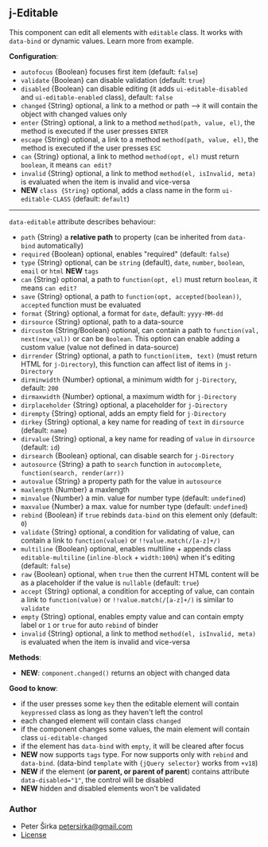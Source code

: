 ## j-Editable

This component can edit all elements with `editable` class. It works with `data-bind` or dynamic values. Learn more from example.

__Configuration__:

- `autofocus` {Boolean} focuses first item (default: `false`)
- `validate` {Boolean} can disable validation (default: `true`)
- `disabled` {Boolean} can disable editing (it adds `ui-editable-disabled` and `ui-editable-enabled` class), default: `false`
- `changed` {String} optional, a link to a method or path --> it will contain the object with changed values only
- `enter` {String} optional, a link to a method `method(path, value, el)`, the method is executed if the user presses `ENTER`
- `escape` {String} optional, a link to a method `method(path, value, el)`, the method is executed if the user presses `ESC`
- `can` {String} optional, a link to method `method(opt, el)` must return `boolean`, it means `can edit?`
- `invalid` {String} optional, a link to method `method(el, isInvalid, meta)` is evaluated when the item is invalid and vice-versa
- __NEW__ `class {String}` optional, adds a class name in the form `ui-editable-CLASS`  (default: `default`)

---

`data-editable` attribute describes behaviour:

- `path` {String} a __relative path__ to property (can be inherited from `data-bind` automatically)
- `required` {Boolean} optional, enables "required" (default: `false`)
- `type` {String} optional, can be `string` (default), `date`, `number`, `boolean`, `email` or `html` __NEW__ `tags`
- `can` {String} optional, a path to `function(opt, el)` must return `boolean`, it means `can edit?`
- `save` {String} optional, a path to `function(opt, accepted(boolean))`, `accepted` function must be evaluated
- `format` {String} optional, a format for `date`, default: `yyyy-MM-dd`
- `dirsource` {String} optional, path to a data-source
- `dircustom` {String/Boolean} optional, can contain a path to `function(val, next(new_val))` or can be `Boolean`. This option can enable adding a custom value (value not defined in data-source)
- `dirrender` {String} optional, a path to `function(item, text)` (must return HTML for `j-Directory`), this function can affect list of items in `j-Directory`
- `dirminwidth` {Number} optional, a minimum width for `j-Directory`, default: `200`
- `dirmaxwidth` {Number} optional, a maximum width for `j-Directory`
- `dirplaceholder` {String} optional, a placeholder for `j-Directory`
- `dirempty` {String} optional, adds an empty field for `j-Directory`
- `dirkey` {String} optional, a key name for reading of `text` in `dirsource` (default: `name`)
- `dirvalue` {String} optional, a key name for reading of `value` in `dirsource` (default: `id`)
- `dirsearch` {Boolean} optional, can disable search for `j-Directory`
- `autosource` {String} a path to `search` function in `autocomplete`, `function(search, render(arr))`
- `autovalue` {String} a property path for the value in `autosource`
- `maxlength` {Number} a maxlength
- `minvalue` {Number} a min. value for number type (default: `undefined`)
- `maxvalue` {Number} a max. value for number type (default: `undefined`)
- `rebind` {Boolean} if `true` rebinds `data-bind` on this element only (default: `0`)
- `validate` {String} optional, a condition for validating of value, can contain a link to `function(value)` or `!!value.match(/[a-z]+/)`
- `multiline` {Boolean} optional, enables multiline + appends class `editable-multiline` (`inline-block` + `width:100%`) when it's editing (default: `false`)
- `raw` {Boolean} optional, when `true` then the current HTML content will be as a placeholder if the value is `nullable` (default: `true`)
- `accept` {String} optional, a condition for accepting of value, can contain a link to `function(value)` or `!!value.match(/[a-z]+/)` is similar to `validate`
- `empty` {String} optional, enables empty value and can contain empty label or `1` or `true` for auto `rebind` of binder
- `invalid` {String} optional, a link to method `method(el, isInvalid, meta)` is evaluated when the item is invalid and vice-versa

__Methods__:

- __NEW__: `component.changed()` returns an object with changed data

__Good to know__:

- if the user presses some `key` then the editable element will contain `keypressed` class as long as they haven't left the control
- each changed element will contain class `changed`
- if the component changes some values, the main element will contain class `ui-editable-changed`
- if the element has `data-bind` with `empty`, it will be cleared after focus
- __NEW__ now supports `tags` type. For now supports only with `rebind` and `data-bind`. (data-bind `template` with `{jQuery selector}` works from `+v18`)
- __NEW__ if the element (__or parent, or parent of parent__) contains attribute `data-disabled="1"`, the control will be disabled
- __NEW__ hidden and disabled elements won't be validated

### Author

- Peter Širka <petersirka@gmail.com>
- [License](https://www.totaljs.com/license/)